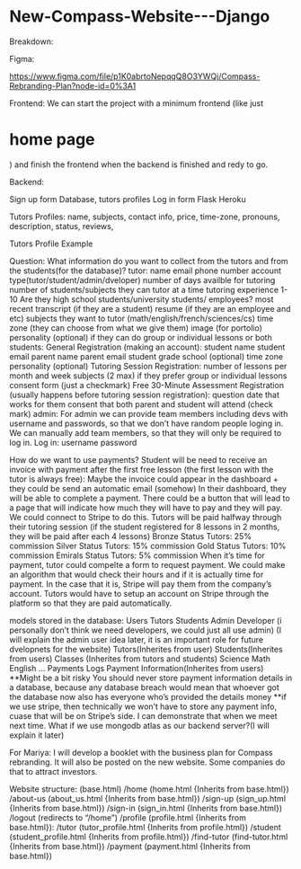 # New-Compass-Website---Django
Breakdown:

Figma: 

https://www.figma.com/file/p1K0abrtoNepqqQ8O3YWQj/Compass-Rebranding-Plan?node-id=0%3A1 


Frontend:
We can start the project with a minimum frontend (like just <h1>home page</h1>) and finish the frontend when the backend is finished and redy to go.


Backend:

Sign up form
Database, tutors profiles
Log in form
Flask
Heroku

Tutors Profiles:
name, subjects, contact info, price, time-zone, pronouns, description, status,  reviews, 

Tutors Profile Example



Question: What information do you want to collect from the tutors and from the students(for the database)?
tutor:
name
email
phone number
account type(tutor/student/admin/dveloper)
number of days availble for tutoring
number of students/subjects they can tutor at a time
tutoring experience 1-10
Are they high school students/university students/ employees?
most recent transcript (if they are a student)
resume (if they are an employee and etc)
subjects they want to tutor (math/english/french/sciences/cs)
time zone (they can choose from what we give them)
image (for portolio)
personality (optional)
if they can do group or individual lessons or both
	students:
General Registration (making an account):
student name
student email
parent name
parent email
student grade
school (optional)
time zone
personality (optional)
Tutoring Session Registration:
number of lessons per month and week
subjects (2 max)
if they prefer group or individual lessons
consent form (just a checkmark)
Free 30-Minute Assessment Registration (usually happens before tutoring session registration):
question
date that works for them
consent that both parent and student will attend (check mark)
	admin:
For admin we can provide team members including devs with username and passwords, so that we don’t have random people loging in.
We can manually add team members, so that they will only be required to log in.
Log in:
username
password

How do we want to use payments? 
Student will be need to receive an invoice with payment after the first free lesson (the first lesson with the tutor is always free):
Maybe the invoice could appear in the dashboard + they could be send an automatic email (somehow)
In their dashboard, they will be able to complete a payment. There could be a button that will lead to a page that will indicate how much they will have to pay and they will pay.
We could connect to Stripe to do this.
Tutors will be paid halfway through their tutoring session (if the student registered for 8 lessons in 2 months, they will be paid after each 4 lessons)
Bronze Status Tutors: 25% commission 
Silver Status Tutors: 15% commission
Gold Status Tutors: 10% commission
Emirals Status Tutors: 5% commission
When it’s time for payment, tutor could compelte a form to request payment. We could make an algorithm that would check their hours and if it is actually time for payment. In the case that it is, Stripe will pay them from the company’s account.
Tutors would have to setup an account on Stripe through the platform so that they are paid automatically. 

models stored in the database:
Users
Tutors
Students
Admin
Developer (i personally don’t think we need developers, we could just all use admin) (I will explain the admin user idea later, it is an important role for future dvelopnets for the website)
Tutors(Inherites from user)
Students(Inherites from users)
Classes (Inherites from tutors and students)
Science
Math
English
…
Payments Logs
Payment Information(Inherites from users) **Might be a bit risky
You should never store payment information details in a database, because any database breach would mean that whoever got the database now also has everyone who’s provided the details money
**if we use stripe, then technically we won’t have to store any payment info, cuase that will be on Stripe’s side. I can demonstrate that when we meet next time.
What if we use mongodb atlas as our backend server?(I will explain it later)

For Mariya: I will develop a booklet with the business plan for Compass rebranding. It will also be posted on the new website. Some companies do that to attract investors.

Website structure:
(base.html)
/home (home.html {Inherits from base.html})
/about-us (about_us.html  {Inherits from base.html})
/sign-up (sign_up.html  {Inherits from base.html})
/sign-in (sign_in.html  {Inherits from base.html})
/logout (redirects to “/home”)
/profile (profile.html  {Inherits from base.html}):
/tutor (tutor_profile.html  {Inherits from profile.html})
/student (student_profile.html  {Inherits from profile.html})
/find-tutor (find-tutor.html {Inherits from base.html})
/payment (payment.html  {Inherits from base.html}) 
